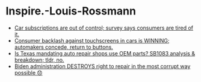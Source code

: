 # Inspire.-Louis-Rossmann
- [Car subscriptions are out of control; survey says consumers are tired of it.](https://youtu.be/-CprKqnfsqU)
- [Consumer backlash against touchscreens in cars is WINNING; automakers concede, return to buttons.](https://youtu.be/RVZoXGB5vNI)
- [Is Texas mandating auto repair shops use OEM parts? SB1083 analysis & breakdown; tldr, no.](https://youtu.be/zbHq5_1Cd5U)
- [Biden administration DESTROYS right to repair in the most corrupt way possible 😞](https://youtu.be/2nXVljRUnoc)
